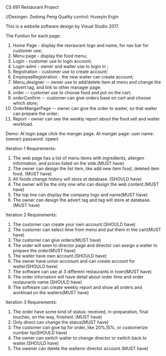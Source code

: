 CS 691 Restaurant Project

//Desinger: Zedong Peng
Quality control: Huseyin Ergin

This is a website software design by Visual Studio 2017.

The Funtion for each page:
1. Home Page - display the resraurant logo and name, for nav bar for customer use;
2. Menu page - display the food menu;
3. Login - customer use to login account;
4. Login-admi - owner and waiter use to login in ;
5. Registration - customer use to create account;
6. EmployeeRegistration - the new waiter can create account;
7. Menu_designer -- owner use to add/delete item at menu and change the advert tag, and link to other manager page;
8. order -- customer use to choose food and put on the cart;
9. orderConfirm -- customer can give orders base on cart and choose which store;
10. OrderMangerPage -- owner can give the order to waiter, so that waiter can prepare the order;
11. Report - owner can see the weekly report about the food sell and waiter workload.





Demo:
At login page click the manger page. At manger page: 
user name:  (owner)
password:  (qwer)

Iteration 1 Requirements:
1.	The web page has a list of menu items with ingredients, allergen information, and prices listed on the side.(MUST have)
2.	The owner can design the list item, like add new item food, deleted item food. (MUST have)
3.	All foods change history will store at database. (SHOULD have) 
4.	The owner will be the only one who can design the web content.(MUST have)
5.	The top line can display the company logo and name(MUST have)
6.	The owner can design the advert tag and tag will store at database. (MUST have)


Iteration 2 Requirements:
1. The customer can create your own account.(SHOULD have)
2. The customer can select itme from menu and put them in the cart(MUST have)
3. The customer can give orders(MUST have)
4. The order will seen to director page and director can assign a waiter to prepare the order(MUST have)
5. The waiter have own account.(SHOULD have)
6. The owner have union acconunt and can create account for waiter(SHOULD have)
7. The software can use at 3 different restaurants in town(MUST have)
8. The order infornation will have detail about order time and order restaurants name.(SHOULD have)
9. The software can create weekly report and show all orders and workload on the waiters(MUST have)


Iteration 3 Requirements:
1. The order have some kind of status:  received, in-preparation, final touches, on the way, finished. (MUST have)
2. Only direct can change the status(MUST have)
3.  The customer can give tip for order, like 20%,15%, or customerize number tip(SHOULD have)
4.  The owner can switch waiter to  change director or switch back to waiter.(SHOULD have)
5.  The owener can delete the waiteror director account.(MUST have)
